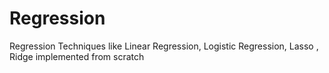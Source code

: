 # Regression
Regression Techniques like Linear Regression, Logistic Regression, Lasso , Ridge implemented from scratch
